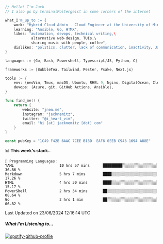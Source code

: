 ```go
// Hello! I'm Jack
// I also go by terminalPoltergeist in some corners of the internet

what_I'm_up_to := {
    work: "Hybrid Cloud Admin - Cloud Engineer at the University of Minnesota",
    learning: "Ansible, Go, HTMX",
    likes: "automation, devops, technical writing,\
            alternative web-design, TUIs,\
            sharing music with people, coffee",
    dislikes: "politics, clutter, lack of communication, inactivity, Java",
}

languages := {Go, Bash, Powershell, Typescript/JS, Python, C}

frameworks := {BubbleTea, Tailwind, Pester, Psake, Next.js}

tools := {
    env: {neoVim, Tmux, macOS, Ubuntu, RHEL 9, Nginx, DigitalOcean, Cloudflare},
    devops: {Azure, git, GitHub Actions, Ansible},
}

func find_me() {
    return {
        website: "jnem.me",
        instagram: "jacknemitz",
        twitter: "@i_heart_vim",
        email: "hi [at] jacknemitz [dot] com"
    }
}

const pubKey = "1C49 F42B 6AAC 7CEE B18D  EAF6 0EEB C943 1694 A88E"
```

<!--START_SECTION:waka-->
📊 **This week's stack..** 

```text
💬 Programming Languages: 
YAML                     10 hrs 57 mins      █████████░░░░░░░░░░░░░░░░   36.86 % 
Markdown                 5 hrs 7 mins        ████░░░░░░░░░░░░░░░░░░░░░   17.26 % 
HTML                     4 hrs 30 mins       ████░░░░░░░░░░░░░░░░░░░░░   15.17 % 
PowerShell               2 hrs 34 mins       ██░░░░░░░░░░░░░░░░░░░░░░░   08.64 % 
Go                       2 hrs 1 min         ██░░░░░░░░░░░░░░░░░░░░░░░   06.82 % 
```


 Last Updated on 23/06/2024 12:16:14 UTC
<!--END_SECTION:waka-->

##### What I'm Listening to...

[![spotify-github-profile](https://spotify-github-profile.vercel.app/api/view?uid=jack.nemitz&cover_image=true&show_offline=true&bar_color=53b14f&bar_color_cover=false&background_color=121212FF)](https://spotify-github-profile.vercel.app/api/view?uid=jack.nemitz&redirect=true)

